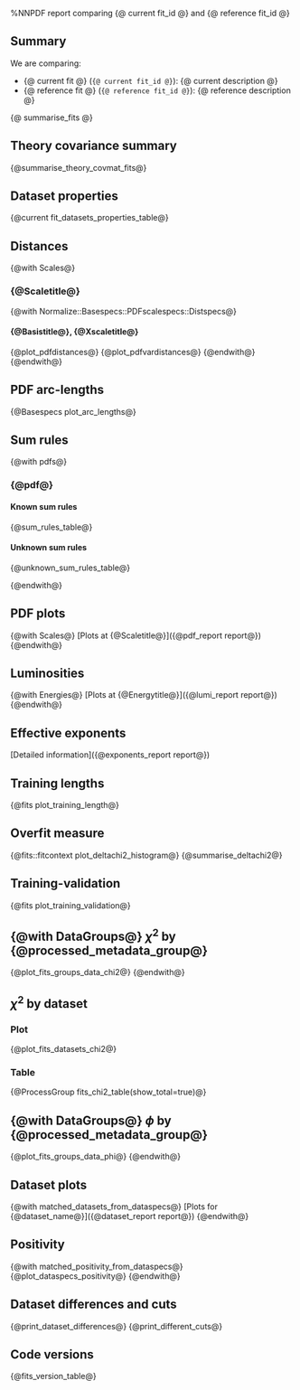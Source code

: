 %NNPDF report comparing {@ current fit_id @} and {@ reference fit_id @}

Summary
-------

We are comparing:

  - {@ current fit @} (`{@ current fit_id @}`): {@ current description @}
  - {@ reference fit @} (`{@ reference fit_id @}`): {@ reference description @}


{@ summarise_fits @}

Theory covariance summary
-------------------------
{@summarise_theory_covmat_fits@}

Dataset properties
------------------
{@current fit_datasets_properties_table@}

Distances
---------
{@with Scales@}
### {@Scaletitle@}
{@with Normalize::Basespecs::PDFscalespecs::Distspecs@}
#### {@Basistitle@}, {@Xscaletitle@}
{@plot_pdfdistances@}
{@plot_pdfvardistances@}
{@endwith@}
{@endwith@}

PDF arc-lengths
---------------
{@Basespecs plot_arc_lengths@}

Sum rules
---------
{@with pdfs@}
### {@pdf@}

#### Known sum rules

{@sum_rules_table@}

#### Unknown sum rules

{@unknown_sum_rules_table@}

{@endwith@}

PDF plots
---------
{@with Scales@}
[Plots at {@Scaletitle@}]({@pdf_report report@})
{@endwith@}

Luminosities
------------
{@with Energies@}
[Plots at {@Energytitle@}]({@lumi_report report@})
{@endwith@}

Effective exponents
-------------------
[Detailed information]({@exponents_report report@})

Training lengths
----------------
{@fits plot_training_length@}

Overfit measure
----------------
{@fits::fitcontext plot_deltachi2_histogram@}
{@summarise_deltachi2@}

Training-validation
-------------------
{@fits plot_training_validation@}

{@with DataGroups@}
$\chi^2$ by {@processed_metadata_group@}
----------------------------------------
{@plot_fits_groups_data_chi2@}
{@endwith@}


$\chi^2$ by dataset
-------------------
### Plot
{@plot_fits_datasets_chi2@}
### Table
{@ProcessGroup fits_chi2_table(show_total=true)@}


{@with DataGroups@}
$\phi$ by {@processed_metadata_group@}
--------------------------------------
{@plot_fits_groups_data_phi@}
{@endwith@}

Dataset plots
-------------
{@with matched_datasets_from_dataspecs@}
[Plots for {@dataset_name@}]({@dataset_report report@})
{@endwith@}

Positivity
----------
{@with matched_positivity_from_dataspecs@}
{@plot_dataspecs_positivity@}
{@endwith@}

Dataset differences and cuts
----------------------------
{@print_dataset_differences@}
{@print_different_cuts@}

Code versions
-------------
{@fits_version_table@}

